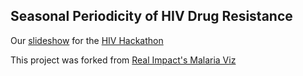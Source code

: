## Seasonal Periodicity of HIV Drug Resistance

Our [slideshow](https://docs.google.com/presentation/d/1sFZtJl38SPXG1jxLF8m72t719g8AlyPCy4XrEAMPQxw/edit?usp=sharing) for the [HIV Hackathon](https://hivhack.org)  



This project was forked from [Real Impact's Malaria Viz](https://realimpactanalytics.github.io/d4g-hackathon-malaria-viz/)
